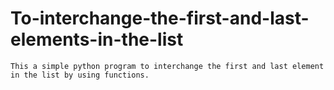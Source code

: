 # To-interchange-the-first-and-last-elements-in-the-list
    This a simple python program to interchange the first and last element in the list by using functions.
